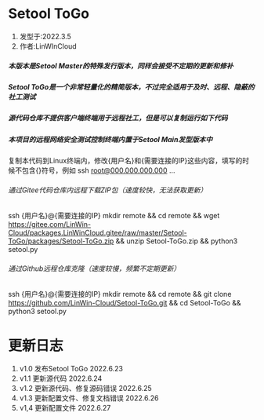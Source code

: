 # Setool ToGo
1. 发型于:2022.3.5
2. 作者:LinWInCloud

##### 本版本是Setool Master的特殊发行版本，同样会接受不定期的更新和修补
##### Setool ToGo是一个非常轻量化的精简版本，不过完全适用于及时、远程、隐蔽的社工测试
##### 源代码仓库不提供客户端终端用于远程社工，但是可以复制运行如下代码
##### 本项目的远程网络安全测试控制终端内置于Setool Main发型版本中
复制本代码到Linux终端内，修改{用户名}和{需要连接的IP}这些内容，填写的时候不包含{}符号，例如 ssh root@000.000.000.000 ...
###### 通过Gitee代码仓库内远程下载ZIP包（速度较快，无法获取更新）
ssh {用户名}@{需要连接的IP} mkdir remote && cd remote && wget https://gitee.com/LinWin-Cloud/packages.LinWinCloud.gitee/raw/master/Setool-ToGo/packages/Setool-ToGo.zip && unzip Setool-ToGo.zip && python3 setool.py
###### 通过Github远程仓库克隆（速度较慢，频繁不定期更新）
ssh {用户名}@{需要连接的IP} mkdir remote && cd remote && git clone https://github.com/LinWin-Cloud/Setool-ToGo.git && cd Setool-ToGo && python3 setool.py

# 更新日志
1. v1.0 发布Setool ToGo 2022.6.23
2. v1.1 更新源代码 2022.6.24
3. v1.2 更新源代码、修复源码错误 2022.6.25
4. v1.3 更新配置文件、修复文档错误 2022.6.26
5. v1,4 更新配置文件 2022.6.27
